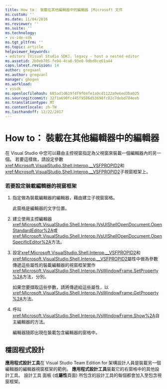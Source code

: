 ```yaml
---
title: How to： 裝載在其他編輯器中的編輯器 |Microsoft 文件
ms.custom: ''
ms.date: 11/04/2016
ms.reviewer: ''
ms.suite: ''
ms.technology:
- vs-ide-sdk
ms.tgt_pltfrm: ''
ms.topic: article
helpviewer_keywords:
- editors [Visual Studio SDK], legacy - host a nested editor
ms.assetid: 2b0eb705-fe94-4ca8-93e0-9dbd8ce61a44
caps.latest.revision: 14
author: gregvanl
ms.author: gregvanl
manager: ghogen
ms.workload:
- vssdk
ms.openlocfilehash: 685ad1d619fdf9f04fe1a9cd1122a9e6ed3ba025
ms.sourcegitcommit: 32f1a690fc445f9586d53698fc82c7debd784eeb
ms.translationtype: MT
ms.contentlocale: zh-TW
ms.lasthandoff: 12/22/2017
---
```

# <a name="how-to-host-an-editor-in-another-editor"></a>How to： 裝載在其他編輯器中的編輯器
在 Visual Studio 中您可以藉由主控視窗指定為父視窗來裝載一個編輯器內的另一個。 若要這樣做，請設定參數<xref:Microsoft.VisualStudio.Shell.Interop.__VSFPROPID2>和<xref:Microsoft.VisualStudio.Shell.Interop.__VSFPROPID2>子視窗框架上。  
  
### <a name="to-set-up-the-window-frame-to-host-an-editor"></a>若要設定裝載編輯器的視窗框架  
  
1.  指定做為裝載編輯器的編輯器，藉由建立子視窗窗格。  
  
     此窗格是編輯器的文字位置。  
  
2.  建立使用主控編輯器<xref:Microsoft.VisualStudio.Shell.Interop.IVsUIShellOpenDocument.OpenStandardEditor%2A>或<xref:Microsoft.VisualStudio.Shell.Interop.IVsUIShellOpenDocument.OpenSpecificEditor%2A>方法。  
  
3.  設定<xref:Microsoft.VisualStudio.Shell.Interop.__VSFPROPID2>和<xref:Microsoft.VisualStudio.Shell.Interop.__VSFPROPID2>屬性中做為參數傳遞這些屬性的裝載編輯器的視窗框架實作<xref:Microsoft.VisualStudio.Shell.Interop.IVsWindowFrame.SetProperty%2A>方法，分別。  
  
     如果您要擷取這些參數，請將傳遞給這些屬性，以<xref:Microsoft.VisualStudio.Shell.Interop.IVsWindowFrame.GetProperty%2A>方法。  
  
4.  呼叫<xref:Microsoft.VisualStudio.Shell.Interop.IVsWindowFrame.Show%2A>自主編輯器的方法。  
  
     編輯器隨即出現在裝載包含編輯器的窗格中。  
  
## <a name="robust-programming"></a>穩固程式設計  
 **應用程式設計工具**在 Visual Studio Team Edition for 架構設計人員是裝載另一個編輯器的編輯器視窗框架的範例。 **應用程式設計工具**裝載它的右窗格中的其他設計工具。 設計工具 面板 (或**屬性**頁面) 所包含的設計工具的每個都會加入至包含視窗框架。